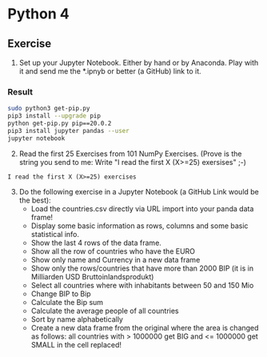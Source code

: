 # Python 4

## Exercise
1. Set up your Jupyter Notebook. Either by hand or by Anaconda. Play with it and send me the *.ipnyb or better (a GitHub) link to it.

### Result

```zsh
sudo python3 get-pip.py
pip3 install --upgrade pip
python get-pip.py pip==20.0.2
pip3 install jupyter pandas --user
jupyter notebook
```

2. Read the first 25 Exercises from 101 NumPy Exercises. (Prove is the string you send to me: Write "I read the first X (X>=25) exersises" ;-)

```I read the first X (X>=25) exercises```

3. Do the following exercise in a Jupyter Notebook (a GitHub Link would be the best):
    * Load the countries.csv directly via URL import into your panda data frame!
    * Display some basic information as rows, columns and some basic statistical info.
    * Show the last 4 rows of the data frame.
    * Show all the row of countries who have the EURO
    * Show only name and Currency in a new data frame
    * Show only the rows/countries that have more than 2000 BIP (it is in Milliarden USD Bruttoinlandsprodukt)
    * Select all countries where with inhabitants between 50 and 150 Mio
    * Change BIP to Bip
    * Calculate the Bip sum
    * Calculate the average people of all countries
    * Sort by name alphabetically
    * Create a new data frame from the original where the area is changed as follows: all countries with > 1000000 get BIG and <= 1000000 get SMALL in the cell replaced!
